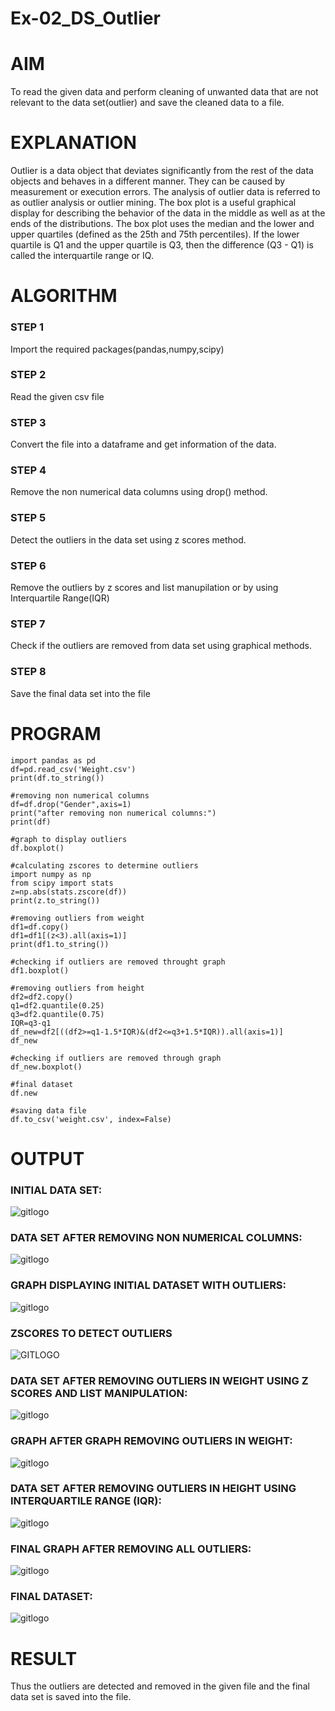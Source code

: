 # Ex-02_DS_Outlier

# AIM
To read the given data and perform cleaning of unwanted data that are not relevant to the data set(outlier) and save the cleaned data to a file.

# EXPLANATION
Outlier is a data object that deviates significantly from the rest of the data objects and behaves in a different manner. They can be caused by measurement or execution errors. The analysis of outlier data is referred to as outlier analysis or outlier mining. The box plot is a useful graphical display for describing the behavior of the data in the middle as well as at the ends of the distributions. The box plot uses the median and the lower and upper quartiles (defined as the 25th and 75th percentiles). If the lower quartile is Q1 and the upper quartile is Q3, then the difference (Q3 - Q1) is called the interquartile range or IQ.

# ALGORITHM
### STEP 1
Import the required packages(pandas,numpy,scipy)
### STEP 2
Read the given csv file 
### STEP 3
Convert the file into a dataframe and get information of the data.
### STEP 4
Remove the non numerical data columns using drop() method.
### STEP 5
Detect the outliers in the data set using z scores method.
### STEP 6
Remove the outliers by z scores and list manupilation or by using Interquartile Range(IQR)
### STEP 7
Check if the outliers are removed from data set using graphical methods.
### STEP 8
Save the final data set into the file

# PROGRAM
```
import pandas as pd
df=pd.read_csv('Weight.csv')
print(df.to_string())

#removing non numerical columns
df=df.drop("Gender",axis=1)
print("after removing non numerical columns:")
print(df)

#graph to display outliers
df.boxplot()

#calculating zscores to determine outliers
import numpy as np
from scipy import stats
z=np.abs(stats.zscore(df))
print(z.to_string())

#removing outliers from weight
df1=df.copy()
df1=df1[(z<3).all(axis=1)]
print(df1.to_string())

#checking if outliers are removed throught graph
df1.boxplot()

#removing outliers from height
df2=df2.copy()
q1=df2.quantile(0.25)
q3=df2.quantile(0.75)
IQR=q3-q1
df_new=df2[((df2>=q1-1.5*IQR)&(df2<=q3+1.5*IQR)).all(axis=1)]
df_new

#checking if outliers are removed through graph
df_new.boxplot()

#final dataset
df.new

#saving data file
df.to_csv('weight.csv', index=False)
```
# OUTPUT
### INITIAL DATA SET:
![gitlogo](1.jpg)

### DATA SET AFTER REMOVING NON NUMERICAL COLUMNS:
![gitlogo](2.jpg)

### GRAPH DISPLAYING INITIAL DATASET WITH OUTLIERS:
![gitlogo](3.jpg)

### ZSCORES TO DETECT OUTLIERS
![GITLOGO](zscore.png)

### DATA SET AFTER REMOVING OUTLIERS IN WEIGHT USING Z SCORES AND LIST MANIPULATION:
![gitlogo](5.jpg)

### GRAPH AFTER GRAPH REMOVING OUTLIERS IN WEIGHT:
![gitlogo](6.jpg)

### DATA SET AFTER REMOVING OUTLIERS IN HEIGHT USING INTERQUARTILE RANGE (IQR):
![gitlogo](7.jpg)

### FINAL GRAPH AFTER REMOVING ALL OUTLIERS:
![gitlogo](8.jpg)

### FINAL DATASET:
![gitlogo](9.jpg)

# RESULT
Thus the outliers are detected and removed in the given file and the final data set is saved into the file.




